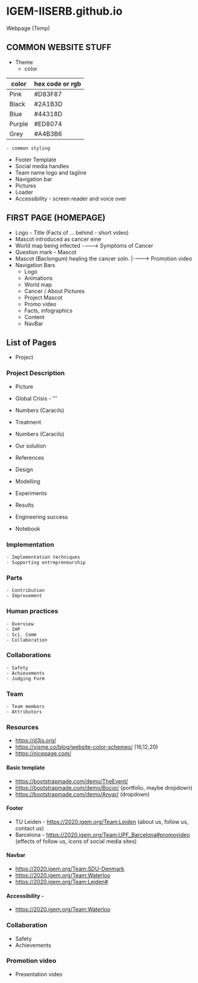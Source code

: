 # IGEM-IISERB.github.io
Webpage (Temp)

## COMMON WEBSITE STUFF
- Theme 
	- color

|color|hex code or rgb|
|----|----|
|Pink|#D83F87|
|Black|#2A1B3D|
|Blue|#44318D|
|Purple|#ED8074|
|Grey|#A4B3B6|

	- common styling
- Footer Template
- Social media handles
- Team name logo and tagline
- Navigation bar 
- Pictures 
- Loader
- Accessibility - screen reader and voice over 

## FIRST PAGE (HOMEPAGE)
- Logo - Title (Facts of ... behind - short video)
- Mascot introduced as cancer eine
- World map being infected
	----> Symptoms of Cancer
- Question mark - Mascot
- Mascot (Baclongum) healing the cancer soln.
	|----> Promotion video
- Navigation Bars 
	- Logo
	- Animations
	- World map
	- Cancer / About Pictures
	- Project Mascot
	- Promo video
	- Facts, infographics
	- Content
	- NavBar

## List of Pages
- Project 
### Project Description
- Picture
- Global Crisis - '''
-  Numbers (Caracils)
- Treatment
- Numbers (Caracils)
- Our solution
- References

- Design
- Modelling
- Experiments
- Results
- Engineering success
- Notebook 
### Implementation 
	- Implementation techniques 
	- Supporting entrepreneurship
### Parts 
	- Contribution
	- Improvement 
### Human practices 
	- Overview 
	- IHP 
	- Sci. Comm
	- Collaboration
### Collaborations
	- Safety
	- Achievements 
	- Judging Form
### Team 
	- Team members
	- Attributors

### Resources
* https://d3js.org/
* https://visme.co/blog/website-color-schemes/ (16,12,20)
* https://nicepage.com/

#### Basic template 
* https://bootstrapmade.com/demo/TheEvent/
* https://bootstrapmade.com/demo/Bocor/ (portfolio, maybe dropdown)
* https://bootstrapmade.com/demo/Anyar/ (dropdown)

#### Footer 
* TU Leiden - https://2020.igem.org/Team:Leiden (about us, follow us, contact us)
* Barcelona - https://2020.igem.org/Team:UPF_Barcelona#promovideo (effects of follow us, icons of social media sites)

#### Navbar 
* https://2020.igem.org/Team:SDU-Denmark
* https://2020.igem.org/Team:Waterloo
* https://2020.igem.org/Team:Leiden#

#### Accessibility - 
* https://2020.igem.org/Team:Waterloo

### Collaboration

* Safety
* Achievements

### Promotion video 
* Presentation video 
